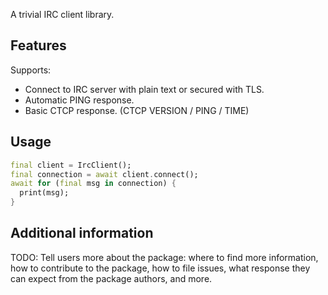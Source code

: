 A trivial IRC client library.

## Features

Supports:

- Connect to IRC server with plain text or secured with TLS.
- Automatic PING response.
- Basic CTCP response. (CTCP VERSION / PING / TIME)

## Usage

```dart
final client = IrcClient();
final connection = await client.connect();
await for (final msg in connection) {
  print(msg);
}
```

## Additional information

TODO: Tell users more about the package: where to find more information, how to
contribute to the package, how to file issues, what response they can expect
from the package authors, and more.
